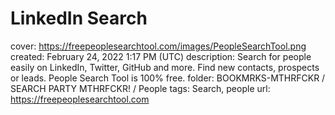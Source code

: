 # LinkedIn Search

cover: https://freepeoplesearchtool.com/images/PeopleSearchTool.png
created: February 24, 2022 1:17 PM (UTC)
description: Search for people easily on LinkedIn, Twitter, GitHub and more. Find new contacts, prospects or leads. People Search Tool is 100% free.
folder: BOOKMRKS-MTHRFCKR / SEARCH PARTY MTHRFCKR! / People
tags: Search, people
url: https://freepeoplesearchtool.com